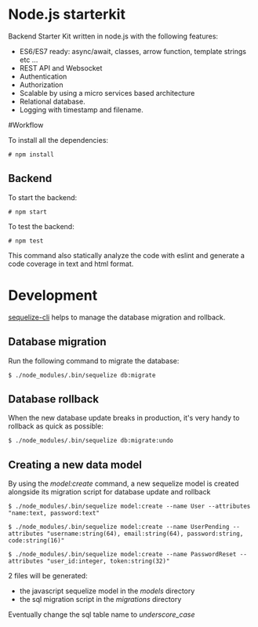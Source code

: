 Node.js starterkit
==================

Backend Starter Kit written in node.js with the following features:

* ES6/ES7 ready: async/await, classes, arrow function, template strings etc ...
* REST API and Websocket
* Authentication
* Authorization
* Scalable by using a micro services based architecture
* Relational database.
* Logging with timestamp and filename.

#Workflow

To install all the dependencies:

    # npm install

## Backend

To start the backend:

    # npm start

To test the backend:

    # npm test

This command also statically analyze the code with eslint and generate a code coverage in text and html format.

# Development

[sequelize-cli](https://github.com/sequelize/cli) helps to manage the database migration and rollback.

## Database migration
Run the following command to migrate the database:

    $ ./node_modules/.bin/sequelize db:migrate

## Database rollback
When the new database update breaks in production, it's very handy to rollback as quick as possible:

    $ ./node_modules/.bin/sequelize db:migrate:undo

## Creating a new data model

By using the *model:create* command, a new sequelize model is created alongside its migration script for database update and rollback

    $ ./node_modules/.bin/sequelize model:create --name User --attributes "name:text, password:text"

    $ ./node_modules/.bin/sequelize model:create --name UserPending --attributes "username:string(64), email:string(64), password:string, code:string(16)"

    $ ./node_modules/.bin/sequelize model:create --name PasswordReset --attributes "user_id:integer, token:string(32)"

2 files will be generated:
  * the javascript sequelize model in the *models* directory
  * the sql migration script in the *migrations* directory

Eventually change the sql table name to *underscore_case*
